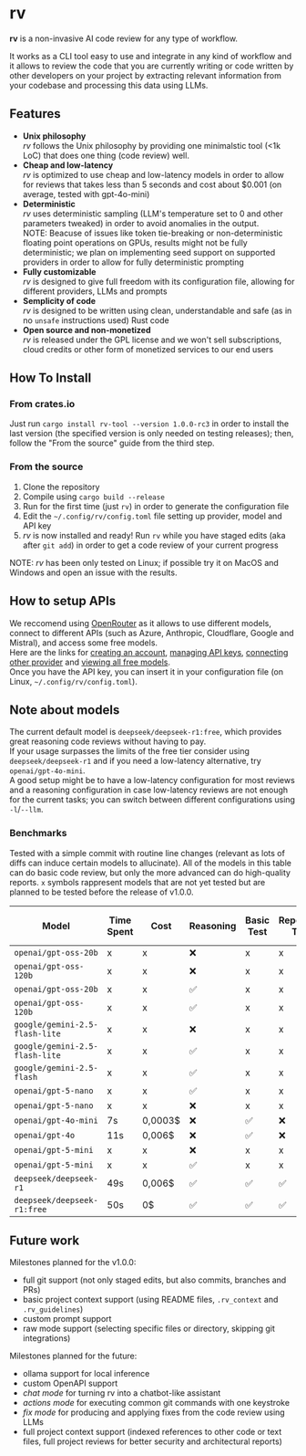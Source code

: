 # rv
**rv** is a non-invasive AI code review for any type of workflow.

It works as a CLI tool easy to use and integrate in any kind of workflow and it allows to review the code that you are currently writing or code written by other developers on your project by extracting relevant information from your codebase and processing this data using LLMs.

## Features

- **Unix philosophy** <br> *rv* follows the Unix philosophy by providing one minimalstic tool (<1k LoC) that does one thing (code review) well.
- **Cheap and low-latency** <br> *rv* is optimized to use cheap and low-latency models in order to allow for reviews that takes less than 5 seconds and cost about $0.001 (on average, tested with gpt-4o-mini)
- **Deterministic** <br> *rv* uses deterministic sampling (LLM's temperature set to 0 and other parameters tweaked) in order to avoid anomalies in the output. <br> NOTE: Beacuse of issues like token tie-breaking or non-deterministic floating point operations on GPUs, results might not be fully deterministic; we plan on implementing seed support on supported providers in order to allow for fully deterministic prompting
- **Fully customizable** <br> *rv* is designed to give full freedom with its configuration file, allowing for different providers, LLMs and prompts
- **Semplicity of code** <br> *rv* is designed to be written using clean, understandable and safe (as in no `unsafe` instructions used) Rust code
- **Open source and non-monetized** <br> *rv* is released under the GPL license and we won't sell subscriptions, cloud credits or other form of monetized services to our end users

## How To Install

### From crates.io

Just run `cargo install rv-tool --version 1.0.0-rc3` in order to install the last version (the specified version is only needed on testing releases); then, follow the "From the source" guide from the third step.

### From the source

1. Clone the repository
2. Compile using `cargo build --release`
3. Run for the first time (just `rv`) in order to generate the configuration file
4. Edit the `~/.config/rv/config.toml` file setting up provider, model and API key
5. *rv* is now installed and ready! Run `rv` while you have staged edits (aka after `git add`) in order to get a code review of your current progress

NOTE: *rv* has been only tested on Linux; if possible try it on MacOS and Windows and open an issue with the results.

## How to setup APIs

We reccomend using [OpenRouter]() as it allows to use different models, connect to different APIs (such as Azure, Anthropic, Cloudflare, Google and Mistral), and access some free models.  
Here are the links for [creating an account](https://openrouter.ai/), [managing API keys](https://openrouter.ai/settings/keys), [connecting other provider](https://openrouter.ai/settings/integrations) and [viewing all free models](https://openrouter.ai/models?max_price=0).  
Once you have the API key, you can insert it in your configuration file (on Linux, `~/.config/rv/config.toml`).    

## Note about models

The current default model is `deepseek/deepseek-r1:free`, which provides great reasoning code reviews without having to pay.   
If your usage surpasses the limits of the free tier consider using `deepseek/deepseek-r1` and if you need a low-latency alternative, try `openai/gpt-4o-mini`.    
A good setup might be to have a low-latency configuration for most reviews and a reasoning configuration in case low-latency reviews are not enough for the current tasks; you can switch between different configurations using `-l`/`--llm`.

### Benchmarks

Tested with a simple commit with routine line changes (relevant as lots of diffs can induce certain models to allucinate).
All of the models in this table can do basic code review, but only the more advanced can do high-quality reports.
`x` symbols rappresent models that are not yet tested but are planned to be tested before the release of v1.0.0.

| Model    | Time Spent | Cost | Reasoning | Basic Test | Repetition Test | Coding Rating (LiveBench) |
|--|--|--|--|--|--|--|
|`openai/gpt-oss-20b`| x | x | ❌ | x | x | <58.80 |
|`openai/gpt-oss-120b`| x | x | ❌ | x | x | 58.80 |
|`openai/gpt-oss-20b`| x | x | ✅ | x | x | <58.80 |
|`openai/gpt-oss-120b`| x | x | ✅ | x | x | 58.80 |
|`google/gemini-2.5-flash-lite`| x | x | ❌ | x | x | <59.25 |
|`google/gemini-2.5-flash-lite`| x | x | ✅ | x | x | 59.25 |
|`google/gemini-2.5-flash`| x | x | ✅ | x | x | 63.53 |
|`openai/gpt-5-nano`| x | x | ✅ | x | x | 65.58 |
|`openai/gpt-5-nano`| x | x | ❌ | x | x | 65.58 |
|`openai/gpt-4o-mini`| 7s | 0,0003$ | ❌ | ✅ | ❌ | <69.29 |
|`openai/gpt-4o`| 11s | 0,006$ | ❌ | ✅ | ❌ | 69.29 |
|`openai/gpt-5-mini`| x | x | ❌ | x | x | 72.87 |
|`openai/gpt-5-mini`| x | x | ✅ | x | x | 72.87 |
|`deepseek/deepseek-r1`| 49s | 0,006$ | ✅ | ✅ | ✅ | 76.07 |
|`deepseek/deepseek-r1:free`| 50s | 0$ | ✅ | ✅ | ✅ | 76.07 |

## Future work

Milestones planned for the v1.0.0:
- full git support (not only staged edits, but also commits, branches and PRs)
- basic project context support (using README files, `.rv_context` and `.rv_guidelines`)
- custom prompt support
- raw mode support (selecting specific files or directory, skipping git integrations)

Milestones planned for the future:
- ollama support for local inference
- custom OpenAPI support
- *chat mode* for turning rv into a chatbot-like assistant
- *actions mode* for executing common git commands with one keystroke
- *fix mode* for producing and applying fixes from the code review using LLMs
- full project context support (indexed references to other code or text files, full project reviews for better security and architectural reports)
